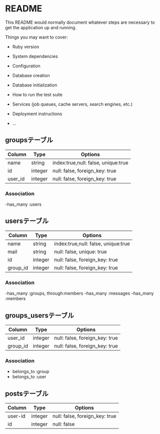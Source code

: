 # README

This README would normally document whatever steps are necessary to get the
application up and running.

Things you may want to cover:

* Ruby version

* System dependencies

* Configuration

* Database creation

* Database initialization

* How to run the test suite

* Services (job queues, cache servers, search engines, etc.)

* Deployment instructions

* ...

## groupsテーブル

|Column|Type|Options|
|------|----|-------|
|name|string|index:true,null: false, unique:true|
|id|integer|null: false, foreign_key: true|
|user_id|integer|null: false, foreign_key: true|

### Association
-has_many :users

## usersテーブル

|Column|Type|Options|
|------|----|-------|
|name|string|index:true,null: false, unique:true|
|mail|string|null: false, unique: true|
|id|integer|null: false, foreign_key: true|
|group_id|integer|null: false, foreign_key: true|

### Association
-has_many :groups, through:members
-has_many :messages
-has_many :members

## groups_usersテーブル

|Column|Type|Options|
|------|----|-------|
|user_id|integer|null: false, foreign_key: true|
|group_id|integer|null: false, foreign_key: true|

### Association
- belongs_to :group
- belongs_to :user

## postsテーブル

|Column|Type|Options|
|------|----|-------|
|user-id|integer|null: false, foreign_key: true|
|id|integer|null: false|
